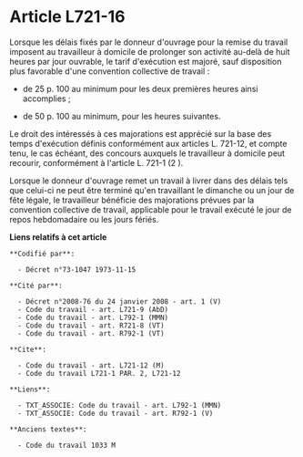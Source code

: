 # Article L721-16

Lorsque les délais fixés par le donneur d'ouvrage pour la remise du travail imposent au travailleur à domicile de prolonger
son activité au-delà de huit heures par jour ouvrable, le tarif d'exécution est majoré, sauf disposition plus favorable d'une
convention collective de travail :

- de 25 p. 100 au minimum pour les deux premières heures ainsi accomplies ;

- de 50 p. 100 au minimum, pour les heures suivantes.

Le droit des intéressés à ces majorations est apprécié sur la base des temps d'exécution définis conformément aux articles L.
721-12, et compte tenu, le cas échéant, des concours auxquels le travailleur à domicile peut recourir, conformément à
l'article L. 721-1 (2 ).

Lorsque le donneur d'ouvrage remet un travail à livrer dans des délais tels que celui-ci ne peut être terminé qu'en
travaillant le dimanche ou un jour de fête légale, le travailleur bénéficie des majorations prévues par la convention
collective de travail, applicable pour le travail exécuté le jour de repos hebdomadaire ou les jours fériés.

**Liens relatifs à cet article**

	**Codifié par**:

	  - Décret n°73-1047 1973-11-15

	**Cité par**:

	  - Décret n°2008-76 du 24 janvier 2008 - art. 1 (V)
	  - Code du travail - art. L721-9 (AbD)
	  - Code du travail - art. L792-1 (MMN)
	  - Code du travail - art. R721-8 (VT)
	  - Code du travail - art. R792-1 (VT)

	**Cite**:

	  - Code du travail - art. L721-12 (M)
	  - Code du travail L721-1 PAR. 2, L721-12

	**Liens**:

	  - TXT_ASSOCIE: Code du travail - art. L792-1 (MMN)
	  - TXT_ASSOCIE: Code du travail - art. R792-1 (V)

	**Anciens textes**:

	  - Code du travail 1033 M
